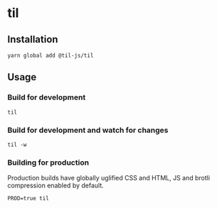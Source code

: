 # til

## Installation

`yarn global add @til-js/til`

## Usage

### Build for development

`til`

### Build for development and watch for changes

`til -w`

### Building for production

Production builds have globally uglified CSS and HTML, JS and brotli compression enabled by default.

`PROD=true til`